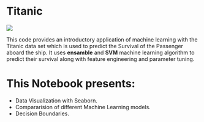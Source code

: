 # Titanic

<img src = https://media.giphy.com/media/l4KhLUrkFG65eo2B2/giphy.gif>


This code provides an introductory application of machine learning with the Titanic data set which is used to predict the Survival of the Passenger aboard the ship.
It uses **ensamble** and **SVM** machine learning algorithm to predict their survival along with feature engineering and parameter tuning.

# This Notebook presents:


* Data Visualization with Seaborn.
* Compararision of different Machine Learning models.
* Decision Boundaries.

